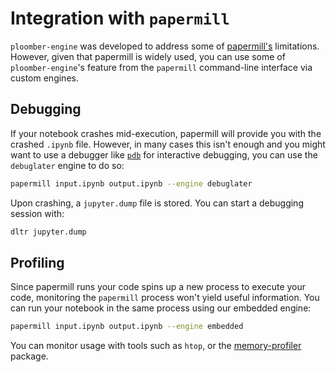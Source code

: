 # Integration with `papermill`

`ploomber-engine` was developed to address some of [papermill's](https://github.com/nteract/papermill) limitations. However, given that papermill is widely used, you can use some of `ploomber-engine`'s feature from the `papermill` command-line interface via custom engines.

## Debugging

If your notebook crashes mid-execution, papermill will provide you with the crashed `.ipynb` file. However, in many cases this isn't enough and you might want to use a debugger like [`pdb`](https://docs.python.org/3/library/pdb.html) for interactive debugging, you can use the `debuglater` engine to do so:

```sh
papermill input.ipynb output.ipynb --engine debuglater
```

Upon crashing, a `jupyter.dump` file is stored. You can start a debugging session with:


```sh
dltr jupyter.dump
```

## Profiling

Since papermill runs your code spins up a new process to execute your code, monitoring the `papermill` process won't yield useful information. You can run your notebook in the same process using our embedded engine:

```sh
papermill input.ipynb output.ipynb --engine embedded
```

You can monitor usage with tools such as `htop`, or the [memory-profiler](https://github.com/pythonprofilers/memory_profiler) package.

